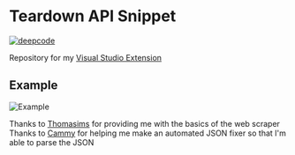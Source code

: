 # Teardown API Snippet

[![deepcode](https://www.deepcode.ai/api/gh/badge?key=eyJhbGciOiJIUzI1NiIsInR5cCI6IkpXVCJ9.eyJwbGF0Zm9ybTEiOiJnaCIsIm93bmVyMSI6InZ1bGNhbi1kZXYiLCJyZXBvMSI6InRlYXJkb3duLXNuaXBwZXRzIiwiaW5jbHVkZUxpbnQiOmZhbHNlLCJhdXRob3JJZCI6Mjg2MjcsImlhdCI6MTYxNzA1MDY4Mn0.78oCcAi7rAhMn_kNPfIBW7cj7zp05yiR3pqpPcrPLWQ)](https://www.deepcode.ai/app/gh/vulcan-dev/teardown-snippets/_/dashboard?utm_content=gh%2Fvulcan-dev%2Fteardown-snippets)

Repository for my [Visual Studio Extension](https://marketplace.visualstudio.com/items?itemName=vulcan-dev.teardown-api-snippet)

## Example
![Example](https://i.imgur.com/ZQA3ui3.png "Example")

Thanks to [Thomasims](https://github.com/Thomasims) for providing me with the basics of the web scraper  
Thanks to [Cammy](https://github.com/camprevail) for helping me make an automated JSON fixer so that I'm able to parse the JSON